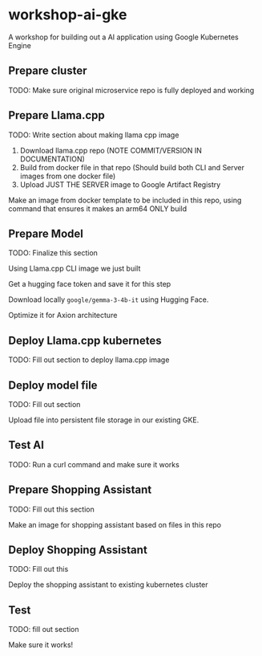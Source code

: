 # workshop-ai-gke

A workshop for building out a AI application using Google Kubernetes Engine

## Prepare cluster

TODO: Make sure original microservice repo is fully deployed and working

## Prepare Llama.cpp

TODO: Write section about making llama cpp image

1. Download llama.cpp repo (NOTE COMMIT/VERSION IN DOCUMENTATION)
1. Build from docker file in that repo (Should build both CLI and Server images from one docker file)
1. Upload JUST THE SERVER image to Google Artifact Registry

Make an image from docker template to be included in this repo, using command that ensures it makes an arm64 ONLY build

## Prepare Model

TODO: Finalize this section

Using Llama.cpp CLI image we just built

Get a hugging face token and save it for this step

Download locally `google/gemma-3-4b-it` using Hugging Face.

Optimize it for Axion architecture

## Deploy Llama.cpp kubernetes

TODO: Fill out section to deploy llama.cpp image

## Deploy model file

TODO: Fill out section

Upload file into persistent file storage in our existing GKE.

## Test AI

TODO: Run a curl command and make sure it works

## Prepare Shopping Assistant

TODO: Fill out this section

Make an image for shopping assistant based on files in this repo

## Deploy Shopping Assistant

TODO: Fill out this

Deploy the shopping assistant to existing kubernetes cluster

## Test

TODO: fill out section

Make sure it works!
